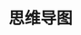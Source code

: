 # 思维导图

<script setup>
import XMindEmbedViewer from '../component/xmind-preview.vue';
const xmindFilePath = './index/PMP.xmind';
</script>
<XMindEmbedViewer :xmindFilePath="xmindFilePath"/>